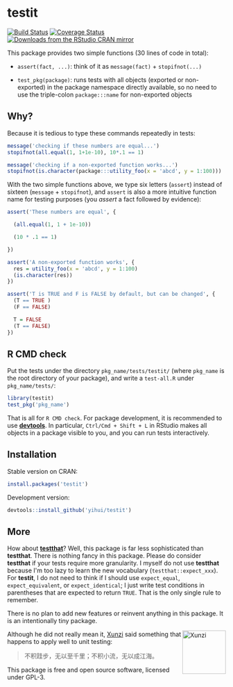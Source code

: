 # testit

[![Build Status](https://travis-ci.org/yihui/testit.svg)](https://travis-ci.org/yihui/testit)
[![Coverage Status](https://coveralls.io/repos/github/yihui/testit/badge.svg?branch=master)](https://coveralls.io/github/yihui/testit?branch=master)
[![Downloads from the RStudio CRAN mirror](https://cranlogs.r-pkg.org/badges/testit)](https://cran.r-project.org/package=testit)

This package provides two simple functions (30 lines of code in total):

- `assert(fact, ...)`: think of it as `message(fact)` + `stopifnot(...)`

- `test_pkg(package)`: runs tests with all objects (exported or
  non-exported) in the package namespace directly available, so no need to
  use the triple-colon `package:::name` for non-exported objects

## Why?

Because it is tedious to type these commands repeatedly in
tests:

```r
message('checking if these numbers are equal...')
stopifnot(all.equal(1, 1+1e-10), 10*.1 == 1)

message('checking if a non-exported function works...')
stopifnot(is.character(package:::utility_foo(x = 'abcd', y = 1:100)))
```

With the two simple functions above, we type six letters (`assert`) instead
of sixteen (`message` + `stopifnot`), and `assert` is also a more intuitive
function name for testing purposes (you _assert_ a fact followed by evidence):

```r
assert('These numbers are equal', {

  (all.equal(1, 1 + 1e-10))

  (10 * .1 == 1)

})

assert('A non-exported function works', {
  res = utility_foo(x = 'abcd', y = 1:100)
  (is.character(res))
})

assert('T is TRUE and F is FALSE by default, but can be changed', {
  (T == TRUE )
  (F == FALSE)

  T = FALSE
  (T == FALSE)
})
```

## R CMD check

Put the tests under the directory `pkg_name/tests/testit/` (where `pkg_name`
is the root directory of your package), and write a `test-all.R` under
`pkg_name/tests/`:

```r
library(testit)
test_pkg('pkg_name')
```

That is all for `R CMD check`. For package development, it is recommended to
use [**devtools**](https://cran.r-project.org/package=devtools). In
particular, `Ctrl/Cmd + Shift + L` in RStudio makes all objects in a package
visible to you, and you can run tests interactively.

## Installation

Stable version on CRAN:

```r
install.packages('testit')
```

Development version:

```r
devtools::install_github('yihui/testit')
```

## More

How about [**testthat**](https://CRAN.R-project.org/package=testthat)? Well,
this package is far less sophisticated than **testthat**. There is nothing
fancy in this package. Please do consider **testthat** if your tests require
more granularity. I myself do not use **testthat** because I'm too lazy to learn
the new vocabulary (`testthat::expect_xxx`). For **testit**, I do not need to
think if I should use `expect_equal`, `expect_equivalent`, or
`expect_identical`; I just write test conditions in parentheses that are expected to return `TRUE`. That
is the only single rule to remember.

There is no plan to add new features or reinvent anything in this package.
It is an intentionally tiny package.

<img src="https://i.imgur.com/sDsgmfj.jpg" align="right" width="100" alt="Xunzi" />

Although he did not really mean it,
[Xunzi](http://en.wikipedia.org/wiki/Xunzi) said something that happens to
apply well to unit testing:

> 不积跬步，无以至千里；不积小流，无以成江海。

This package is free and open source software, licensed under GPL-3.
